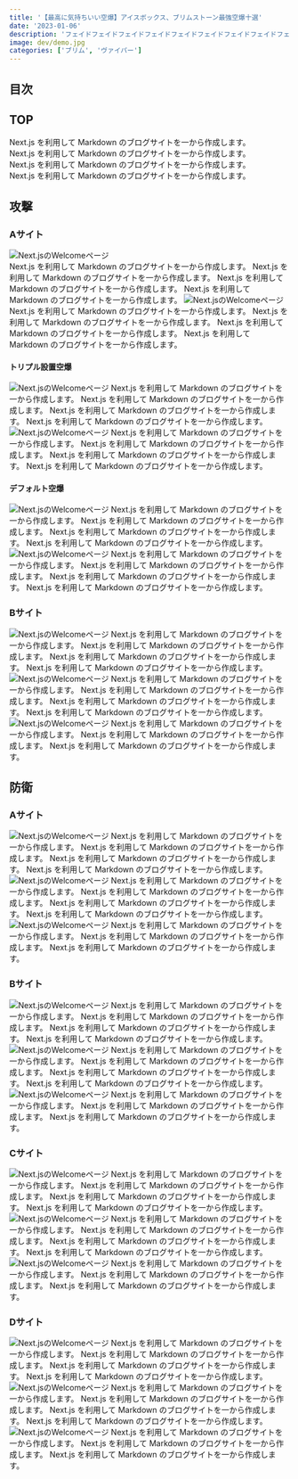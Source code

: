 ```yaml
---
title: '【最高に気持ちいい空爆】アイスボックス、ブリムストーン最強空爆十選'
date: '2023-01-06'
description: 'フェイドフェイドフェイドフェイドフェイドフェイドフェイドフェイドフェイドフェイドフェイドフェイドフェイドフェイドフェイドフェイドフェイドフェイドフェイドフェイドフェイドフェイドフェイドフェイドフェイドフェイドフェイドフェイドフェイドフェイドフェイド'
image: dev/demo.jpg
categories: ['ブリム', 'ヴァイパー']
---
```

## 目次

## TOP
Next.js を利用して Markdown のブログサイトを一から作成します。  
Next.js を利用して Markdown のブログサイトを一から作成します。  
Next.js を利用して Markdown のブログサイトを一から作成します。  
Next.js を利用して Markdown のブログサイトを一から作成します。  
## 攻撃
### Aサイト
![Next.jsのWelcomeページ](https://valorant-kayakuko.vercel.app/dev/demo.jpg)  
Next.js を利用して Markdown のブログサイトを一から作成します。
Next.js を利用して Markdown のブログサイトを一から作成します。
Next.js を利用して Markdown のブログサイトを一から作成します。
Next.js を利用して Markdown のブログサイトを一から作成します。
![Next.jsのWelcomeページ](https://valorant-kayakuko.vercel.app/dev/demo.jpg)
Next.js を利用して Markdown のブログサイトを一から作成します。
Next.js を利用して Markdown のブログサイトを一から作成します。
Next.js を利用して Markdown のブログサイトを一から作成します。
Next.js を利用して Markdown のブログサイトを一から作成します。
#### トリプル設置空爆
![Next.jsのWelcomeページ](https://valorant-kayakuko.vercel.app/dev/demo.jpg)
Next.js を利用して Markdown のブログサイトを一から作成します。
Next.js を利用して Markdown のブログサイトを一から作成します。
Next.js を利用して Markdown のブログサイトを一から作成します。
Next.js を利用して Markdown のブログサイトを一から作成します。
![Next.jsのWelcomeページ](https://valorant-kayakuko.vercel.app/dev/demo.jpg)
Next.js を利用して Markdown のブログサイトを一から作成します。
Next.js を利用して Markdown のブログサイトを一から作成します。
Next.js を利用して Markdown のブログサイトを一から作成します。
Next.js を利用して Markdown のブログサイトを一から作成します。

#### デフォルト空爆
![Next.jsのWelcomeページ](https://valorant-kayakuko.vercel.app/dev/demo.jpg)
Next.js を利用して Markdown のブログサイトを一から作成します。
Next.js を利用して Markdown のブログサイトを一から作成します。
Next.js を利用して Markdown のブログサイトを一から作成します。
Next.js を利用して Markdown のブログサイトを一から作成します。
![Next.jsのWelcomeページ](https://valorant-kayakuko.vercel.app/dev/demo.jpg)
Next.js を利用して Markdown のブログサイトを一から作成します。
Next.js を利用して Markdown のブログサイトを一から作成します。
Next.js を利用して Markdown のブログサイトを一から作成します。
Next.js を利用して Markdown のブログサイトを一から作成します。
### Bサイト
![Next.jsのWelcomeページ](https://valorant-kayakuko.vercel.app/dev/demo.jpg)
Next.js を利用して Markdown のブログサイトを一から作成します。
Next.js を利用して Markdown のブログサイトを一から作成します。
Next.js を利用して Markdown のブログサイトを一から作成します。
Next.js を利用して Markdown のブログサイトを一から作成します。
![Next.jsのWelcomeページ](https://valorant-kayakuko.vercel.app/dev/demo.jpg)
Next.js を利用して Markdown のブログサイトを一から作成します。
Next.js を利用して Markdown のブログサイトを一から作成します。
Next.js を利用して Markdown のブログサイトを一から作成します。
Next.js を利用して Markdown のブログサイトを一から作成します。
![Next.jsのWelcomeページ](https://valorant-kayakuko.vercel.app/dev/demo.jpg)
Next.js を利用して Markdown のブログサイトを一から作成します。
Next.js を利用して Markdown のブログサイトを一から作成します。
Next.js を利用して Markdown のブログサイトを一から作成します。
## 防衛
### Aサイト
![Next.jsのWelcomeページ](https://valorant-kayakuko.vercel.app/dev/demo.jpg)
Next.js を利用して Markdown のブログサイトを一から作成します。
Next.js を利用して Markdown のブログサイトを一から作成します。
Next.js を利用して Markdown のブログサイトを一から作成します。
Next.js を利用して Markdown のブログサイトを一から作成します。
![Next.jsのWelcomeページ](https://valorant-kayakuko.vercel.app/dev/demo.jpg)
Next.js を利用して Markdown のブログサイトを一から作成します。
Next.js を利用して Markdown のブログサイトを一から作成します。
Next.js を利用して Markdown のブログサイトを一から作成します。
Next.js を利用して Markdown のブログサイトを一から作成します。
![Next.jsのWelcomeページ](https://valorant-kayakuko.vercel.app/dev/demo.jpg)
Next.js を利用して Markdown のブログサイトを一から作成します。
Next.js を利用して Markdown のブログサイトを一から作成します。
Next.js を利用して Markdown のブログサイトを一から作成します。
### Bサイト
![Next.jsのWelcomeページ](https://valorant-kayakuko.vercel.app/dev/demo.jpg)
Next.js を利用して Markdown のブログサイトを一から作成します。
Next.js を利用して Markdown のブログサイトを一から作成します。
Next.js を利用して Markdown のブログサイトを一から作成します。
Next.js を利用して Markdown のブログサイトを一から作成します。
![Next.jsのWelcomeページ](https://valorant-kayakuko.vercel.app/dev/demo.jpg)
Next.js を利用して Markdown のブログサイトを一から作成します。
Next.js を利用して Markdown のブログサイトを一から作成します。
Next.js を利用して Markdown のブログサイトを一から作成します。
Next.js を利用して Markdown のブログサイトを一から作成します。
![Next.jsのWelcomeページ](https://valorant-kayakuko.vercel.app/dev/demo.jpg)
Next.js を利用して Markdown のブログサイトを一から作成します。
Next.js を利用して Markdown のブログサイトを一から作成します。
Next.js を利用して Markdown のブログサイトを一から作成します。

### Cサイト
![Next.jsのWelcomeページ](https://valorant-kayakuko.vercel.app/dev/demo.jpg)
Next.js を利用して Markdown のブログサイトを一から作成します。
Next.js を利用して Markdown のブログサイトを一から作成します。
Next.js を利用して Markdown のブログサイトを一から作成します。
Next.js を利用して Markdown のブログサイトを一から作成します。
![Next.jsのWelcomeページ](https://valorant-kayakuko.vercel.app/dev/demo.jpg)
Next.js を利用して Markdown のブログサイトを一から作成します。
Next.js を利用して Markdown のブログサイトを一から作成します。
Next.js を利用して Markdown のブログサイトを一から作成します。
Next.js を利用して Markdown のブログサイトを一から作成します。
![Next.jsのWelcomeページ](https://valorant-kayakuko.vercel.app/dev/demo.jpg)
Next.js を利用して Markdown のブログサイトを一から作成します。
Next.js を利用して Markdown のブログサイトを一から作成します。
Next.js を利用して Markdown のブログサイトを一から作成します。

### Dサイト
![Next.jsのWelcomeページ](https://valorant-kayakuko.vercel.app/dev/demo.jpg)
Next.js を利用して Markdown のブログサイトを一から作成します。
Next.js を利用して Markdown のブログサイトを一から作成します。
Next.js を利用して Markdown のブログサイトを一から作成します。
Next.js を利用して Markdown のブログサイトを一から作成します。
![Next.jsのWelcomeページ](https://valorant-kayakuko.vercel.app/dev/demo.jpg)
Next.js を利用して Markdown のブログサイトを一から作成します。
Next.js を利用して Markdown のブログサイトを一から作成します。
Next.js を利用して Markdown のブログサイトを一から作成します。
Next.js を利用して Markdown のブログサイトを一から作成します。
![Next.jsのWelcomeページ](https://valorant-kayakuko.vercel.app/dev/demo.jpg)
Next.js を利用して Markdown のブログサイトを一から作成します。
Next.js を利用して Markdown のブログサイトを一から作成します。
Next.js を利用して Markdown のブログサイトを一から作成します。
<!-- [Link](/) -->

